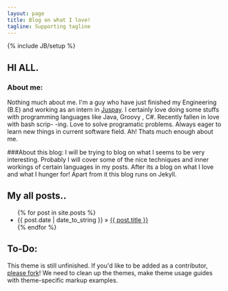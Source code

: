 ```yaml
---
layout: page
title: Blog on what I love!
tagline: Supporting tagline
---
```

{% include JB/setup %}


## HI ALL. 


### About me:
Nothing much about me. I'm a guy who have just finished my Engineering (B.E) and working as an intern in [Juspay](http://juspay.in/).
I certainly love doing some stuffs with programming languages like Java, Groovy , C#. Recently fallen in love with bash scrip-
-ing. Love to solve programatic problems. Always eager to learn new things in current software field. Ah! Thats much enough about me.


###About this blog:
I will be trying to blog on what I seems to be very interesting. Probably I will cover some of the nice techniques and inner workings of
certain languages in my posts. After its a blog on what I love and what I hunger for! Apart from it this blog runs on Jekyll.



## My all posts..

<ul class="posts">
  {% for post in site.posts %}
    <li><span>{{ post.date | date_to_string }}</span> &raquo; <a href="{{ BASE_PATH }}{{ post.url }}">{{ post.title }}</a></li>
  {% endfor %}
</ul>


## To-Do:

This theme is still unfinished. If you'd like to be added as a contributor, [please fork](http://github.com/plusjade/jekyll-bootstrap)!
We need to clean up the themes, make theme usage guides with theme-specific markup examples.


